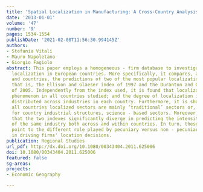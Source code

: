 ```yaml
---
title: 'Spatial Localization in Manufacturing: A Cross-Country Analysis'
date: '2013-01-01'
volume: '47'
number: '9'
pages: 1534-1554
publishDate: '2021-02-08T11:56:30.994145Z'
authors:
- Stefania Vitali
- Mauro Napoletano
- Giorgio Fagiolo
abstract: This paper employs a homogeneous - firm database to investigate industry
  localization in European countries. More specifically, it compares, across industries
  and countries, the predictions of two of the most popular localization indexes,
  that is, the Ellison and Glaeser index of 1997 and the Duranton and Overman index
  of 2005. Independently from the index used, it is found that localization is a pervasive
  phenomenon in all countries studied; and the degree of localization is very unevenly
  distributed across industries in each country. Furthermore, it is shown that in
  all countries localized sectors are mainly ‘traditional’ sectors or, if one controls
  for country industrial structures, science - based sectors. Moreover, it is found
  that the two indexes significantly diverge in predicting the intensity of localization
  of the same industry both across and within countries. In turn, these differences
  point to the different role played by pecuniary versus non - pecuniary externalities
  in driving firms' location decisions.
publication: Regional Studies
url_pdf: http://dx.doi.org/10.1080/00343404.2011.625006
doi: 10.1080/00343404.2011.625006
featured: false
sg-areas:
projects:
- Economic Geography

---
```

